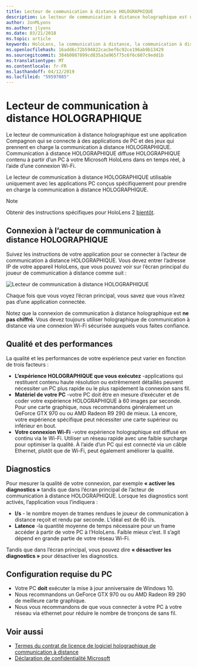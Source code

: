 ```yaml
---
title: Lecteur de communication à distance HOLOGRAPHIQUE
description: Le lecteur de communication à distance holographique est une application Compagnon qui se connecte à des applications de PC et des jeux qui prennent en charge la communication à distance HOLOGRAPHIQUE. Communication à distance HOLOGRAPHIQUE diffuse HOLOGRAPHIQUE contenu à partir d’un PC à votre Microsoft HoloLens dans en temps réel, à l’aide d’une connexion Wi-Fi.
author: JonMLyons
ms.author: jlyons
ms.date: 03/21/2018
ms.topic: article
keywords: HoloLens, la communication à distance, la communication à distance HOLOGRAPHIQUE
ms.openlocfilehash: 16add6c72b594822cacbef6c92ce196ab9b13429
ms.sourcegitcommit: 384b0087899cd835a3a965f75c6f6c607c9edd1b
ms.translationtype: MT
ms.contentlocale: fr-FR
ms.lasthandoff: 04/12/2019
ms.locfileid: "59597085"
---
```

# <a name="holographic-remoting-player"></a>Lecteur de communication à distance HOLOGRAPHIQUE

Le lecteur de communication à distance holographique est une application Compagnon qui se connecte à des applications de PC et des jeux qui prennent en charge la communication à distance HOLOGRAPHIQUE. Communication à distance HOLOGRAPHIQUE diffuse HOLOGRAPHIQUE contenu à partir d’un PC à votre Microsoft HoloLens dans en temps réel, à l’aide d’une connexion Wi-Fi.

Le lecteur de communication à distance HOLOGRAPHIQUE utilisable uniquement avec les applications PC conçus spécifiquement pour prendre en charge la communication à distance HOLOGRAPHIQUE.

> [!NOTE]
> Obtenir des instructions spécifiques pour HoloLens 2 [bientôt](index.md#news-and-notes).

## <a name="connecting-to-the-holographic-remoting-player"></a>Connexion à l’acteur de communication à distance HOLOGRAPHIQUE

Suivez les instructions de votre application pour se connecter à l’acteur de communication à distance HOLOGRAPHIQUE. Vous devez entrer l’adresse IP de votre appareil HoloLens, que vous pouvez voir sur l’écran principal du joueur de communication à distance comme suit :

![Lecteur de communication à distance HOLOGRAPHIQUE](images/holographicremotingplayer.png)

Chaque fois que vous voyez l’écran principal, vous savez que vous n’avez pas d’une application connectée.

Notez que la connexion de communication à distance holographique est **ne pas chiffré**. Vous devez toujours utiliser holographique de communication à distance via une connexion Wi-Fi sécurisée auxquels vous faites confiance.

## <a name="quality-and-performance"></a>Qualité et des performances

La qualité et les performances de votre expérience peut varier en fonction de trois facteurs :
* **L’expérience HOLOGRAPHIQUE que vous exécutez** -applications qui restituent contenu haute résolution ou extrêmement détaillés peuvent nécessiter un PC plus rapide ou le plus rapidement la connexion sans fil.
* **Matériel de votre PC** -votre PC doit être en mesure d’exécuter et de coder votre expérience HOLOGRAPHIQUE à 60 images par seconde. Pour une carte graphique, nous recommandons généralement un GeForce GTX 970 ou ou AMD Radeon R9 290 de mieux. Là encore, votre expérience spécifique peut nécessiter une carte supérieur ou inférieur en bout.
* **Votre connexion Wi-Fi** -votre expérience holographique est diffusé en continu via le Wi-Fi. Utiliser un réseau rapide avec une faible surcharge pour optimiser la qualité. À l’aide d’un PC qui est connecté via un câble Ethernet, plutôt que de Wi-Fi, peut également améliorer la qualité.

## <a name="diagnostics"></a>Diagnostics

Pour mesurer la qualité de votre connexion, par exemple **« activer les diagnostics »** tandis que dans l’écran principal de l’acteur de communication à distance HOLOGRAPHIQUE. Lorsque les diagnostics sont activés, l’application vous l’indiquera :
* **I/s** - le nombre moyen de trames rendues le joueur de communication à distance reçoit et rendu par seconde. L’idéal est de 60 i/s.
* **Latence** -la quantité moyenne de temps nécessaire pour un frame accéder à partir de votre PC à l’HoloLens. Faible mieux c’est. Il s’agit dépend en grande partie de votre réseau Wi-Fi.

Tandis que dans l’écran principal, vous pouvez dire **« désactiver les diagnostics »** pour désactiver les diagnostics.

## <a name="pc-system-requirements"></a>Configuration requise du PC
* Votre PC **doit** exécuter la mise à jour anniversaire de Windows 10.
* Nous recommandons un GeForce GTX 970 ou ou AMD Radeon R9 290 de meilleure carte graphique.
* Nous vous recommandons de que vous connecter à votre PC à votre réseau via ethernet pour réduire le nombre de tronçons de sans fil.

## <a name="see-also"></a>Voir aussi
* [Termes du contrat de licence de logiciel holographique de communication à distance](microsoft-holographic-remoting-software-license-terms.md)
* [Déclaration de confidentialité Microsoft](https://go.microsoft.com/fwlink/?LinkId=521839)
